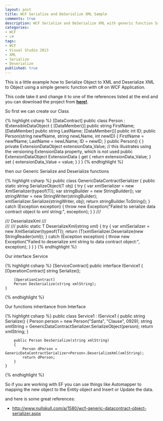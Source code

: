 ```yaml
---
layout: post
title: WCF Serialize and DeSerialize XML Sample
comments: true
description: WCF Serialize and DeSerialize XML with generic function Sample
categories:
- WCF
- c#
tags:
- WCF
- Visual Studio 2013
- XML
- Serialize
- Deserialize
published: true
---
```


This is a little example how to Serialize Object to XML and Deserialize XML to Object using a simple generic function with c# on WCF Application. 

This code take it and change it to one of the references listed at the end and you can download the project from **[here!](https://github.com/lvasquez/WcfXmlSample)**.

So first we can create our Class

{% highlight csharp %}
[DataContract]
    public class Person : IExtensibleDataObject
    {
        [DataMember()]
        public string FirstName;
        [DataMember]
        public string LastName;
        [DataMember()]
        public int ID;
        public Person(string newfName, string newLName, int newID)
        {
            FirstName = newfName;
            LastName = newLName;
            ID = newID;
        }
        public Person() { }
        private ExtensionDataObject extensionData_Value;
        // this illustrates using the versioning ExtensionData property, which is not used
        public ExtensionDataObject ExtensionData
        {
            get
            {
                return extensionData_Value;
            }
            set
            {
                extensionData_Value = value;
            }
        }
    }
{% endhighlight %}

then our Generic Serialize and Deserialize functions

{% highlight csharp %}
 public class GenericDataContractSerializer<T>
    {
        public static string SerializeObject(T obj)
        {
            try
            {
                var xmlSerializer = new XmlSerializer(typeof(T));
                var stringBuilder = new StringBuilder();
                var stringWriter = new StringWriter(stringBuilder);
                xmlSerializer.Serialize(stringWriter, obj);
                return stringBuilder.ToString();
            }
            catch (Exception exception)
            {
                throw new Exception("Failed to serialize data contract object to xml string:", exception);
            }
        }
        /// <summary>
        /// DeserializeXml
        /// </summary>
        /// <param name="xml"></param>
        /// <returns></returns>
        public static T DeserializeXml(string xml)
        {
            try
            {
                var xmlSerializer = new XmlSerializer(typeof(T));
                return (T)xmlSerializer.Deserialize(new StringReader(xml));
            }
            catch (Exception exception)
            {
                throw new Exception("Failed to deserialize xml string to data contract object:", exception);
            }
        }
    }
{% endhighlight %}

Our interface Service

{% highlight csharp %}
  [ServiceContract]
    public interface IService1
    {
        [OperationContract]
        string Serialize();

        [OperationContract]
        Person DesSerialize(string xmlString);
    }
{% endhighlight %}

Our functions inheritance from Interface

{% highlight csharp %}
 public class Service1 : IService1
    {
        public string Serialize()
        {
            Person person = new Person("Santa", "Clause", 0929);
            string xmlString = GenericDataContractSerializer<Person>.SerializeObject(person);
            return xmlString;
        }

        public Person DesSerialize(string xmlString)
        {
            Person dPerson = GenericDataContractSerializer<Person>.DeserializeXml(xmlString);
            return dPerson;
        }
    }
{% endhighlight %}

So if you are working with EF you can use things like Automapper to mapping the new object to the Entity object and Insert or Update the data.

and here is some great references:

* <a target="_blank" href="http://www.nullskull.com/a/1580/wcf-generic-datacontract-object-serializer.aspx">http://www.nullskull.com/a/1580/wcf-generic-datacontract-object-serializer.aspx</a>


